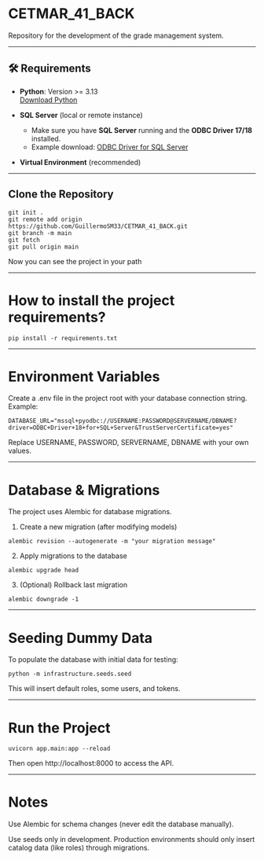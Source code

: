 # CETMAR_41_BACK
Repository for the development of the grade management system.

---

## 🛠 Requirements

- **Python**: Version >= 3.13  
[Download Python](https://www.python.org/downloads/)

- **SQL Server** (local or remote instance)  
  - Make sure you have **SQL Server** running and the **ODBC Driver 17/18** installed.  
  - Example download: [ODBC Driver for SQL Server](https://learn.microsoft.com/en-us/sql/connect/odbc/download-odbc-driver-for-sql-server)

- **Virtual Environment** (recommended)

---

## Clone the Repository

```
git init .
git remote add origin https://github.com/GuillermoSM33/CETMAR_41_BACK.git
git branch -m main
git fetch
git pull origin main
```

Now you can see the project in your path

---

# How to install the project requirements?

```
pip install -r requirements.txt
```

---

# Environment Variables

Create a .env file in the project root with your database connection string. Example:

```
DATABASE_URL="mssql+pyodbc://USERNAME:PASSWORD@SERVERNAME/DBNAME?driver=ODBC+Driver+18+for+SQL+Server&TrustServerCertificate=yes"
```

Replace USERNAME, PASSWORD, SERVERNAME, DBNAME with your own values.

---

# Database & Migrations

The project uses Alembic for database migrations.

1. Create a new migration (after modifying models)

```
alembic revision --autogenerate -m "your migration message"
```

2. Apply migrations to the database

```
alembic upgrade head
```

3. (Optional) Rollback last migration

```
alembic downgrade -1
```

---

# Seeding Dummy Data

To populate the database with initial data for testing:

```
python -m infrastructure.seeds.seed
```

This will insert default roles, some users, and tokens.

---

# Run the Project

```
uvicorn app.main:app --reload
```

Then open http://localhost:8000
 to access the API.

---

# Notes

Use Alembic for schema changes (never edit the database manually).

Use seeds only in development. Production environments should only insert catalog data (like roles) through migrations.